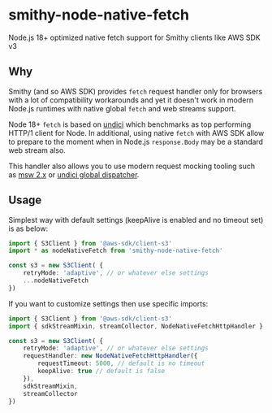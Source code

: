 # smithy-node-native-fetch

Node.js 18+ optimized native fetch support for Smithy clients like AWS SDK v3

## Why

Smithy (and so AWS SDK) provides `fetch` request handler only for browsers with a lot of compatibility workarounds and yet it doesn't work in modern Node.js runtimes with native global `fetch` and web streams support.

Node 18+ `fetch` is based on [undici](https://undici.nodejs.org/#/) which benchmarks as top performing HTTP/1 client for Node. In additional, using native `fetch` with AWS SDK allow to prepare to the moment when in Node.js `response.Body` may be a standard web stream also.

This handler also allows you to use modern request mocking tooling such as [msw 2.x](https://mswjs.io/) or [undici global dispatcher](https://undici.nodejs.org/#/docs/api/MockAgent).

## Usage

Simplest way with default settings (keepAlive is enabled and no timeout set) is as below:

```ts
import { S3Client } from '@aws-sdk/client-s3'
import * as nodeNativeFetch from 'smithy-node-native-fetch'

const s3 = new S3Client( {
    retryMode: 'adaptive', // or whatever else settings
    ...nodeNativeFetch
})
```

If you want to customize settings then use specific imports:

```ts
import { S3Client } from '@aws-sdk/client-s3'
import { sdkStreamMixin, streamCollector, NodeNativeFetchHttpHandler } from './fetch-http-handler'

const s3 = new S3Client( {
    retryMode: 'adaptive', // or whatever else settings
    requestHandler: new NodeNativeFetchHttpHandler({
        requestTimeout: 5000, // default is no timeout
        keepAlive: true // default is false
    }),
    sdkStreamMixin,
    streamCollector
})
```
